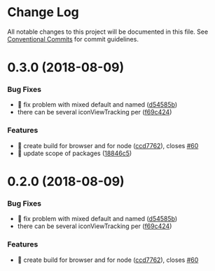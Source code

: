 # Change Log

All notable changes to this project will be documented in this file.
See [Conventional Commits](https://conventionalcommits.org) for commit guidelines.

<a name="0.3.0"></a>
# 0.3.0 (2018-08-09)


### Bug Fixes

* 🐜 fix problem with mixed default and named ([d54585b](https://github.com/MailOnline/mol-video-ad-sdk/commit/d54585b))
* there can be several iconViewTracking per ([f69c424](https://github.com/MailOnline/mol-video-ad-sdk/commit/f69c424))


### Features

* 🎸 create build for browser and for node ([ccd7762](https://github.com/MailOnline/mol-video-ad-sdk/commit/ccd7762)), closes [#60](https://github.com/MailOnline/mol-video-ad-sdk/issues/60)
* 🎸 update scope of packages ([18846c5](https://github.com/MailOnline/mol-video-ad-sdk/commit/18846c5))




<a name="0.2.0"></a>
# 0.2.0 (2018-08-09)


### Bug Fixes

* 🐜 fix problem with mixed default and named ([d54585b](https://github.com/MailOnline/mol-video-ad-sdk/commit/d54585b))
* there can be several iconViewTracking per ([f69c424](https://github.com/MailOnline/mol-video-ad-sdk/commit/f69c424))


### Features

* 🎸 create build for browser and for node ([ccd7762](https://github.com/MailOnline/mol-video-ad-sdk/commit/ccd7762)), closes [#60](https://github.com/MailOnline/mol-video-ad-sdk/issues/60)
